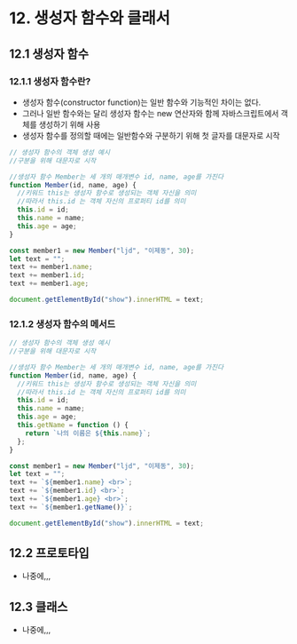 # 12. 생성자 함수와 클래서

## 12.1 생성자 함수

### 12.1.1 생성자 함수란?

- 생성자 함수(constructor function)는 일반 함수와 기능적인 차이는 없다.
- 그러나 일반 함수와는 달리 생성자 함수는 new 연산자와 함께 자바스크립트에서 객체를 생성하기 위해 사용
- 생성자 함수를 정의할 때에는 일반함수와 구분하기 위해 첫 글자를 대문자로 시작

```js
// 생성자 함수의 객체 생성 예시
//구분을 위해 대문자로 시작

//생성자 함수 Member는 세 개의 매개변수 id, name, age를 가진다
function Member(id, name, age) {
  //키워드 this는 생성자 함수로 생성되는 객체 자신을 의미
  //따라서 this.id 는 객체 자신의 프로퍼티 id를 의미
  this.id = id;
  this.name = name;
  this.age = age;
}

const member1 = new Member("ljd", "이제동", 30);
let text = "";
text += member1.name;
text += member1.id;
text += member1.age;

document.getElementById("show").innerHTML = text;
```

### 12.1.2 생성자 함수의 메서드

```js
// 생성자 함수의 객체 생성 예시
//구분을 위해 대문자로 시작

//생성자 함수 Member는 세 개의 매개변수 id, name, age를 가진다
function Member(id, name, age) {
  //키워드 this는 생성자 함수로 생성되는 객체 자신을 의미
  //따라서 this.id 는 객체 자신의 프로퍼티 id를 의미
  this.id = id;
  this.name = name;
  this.age = age;
  this.getName = function () {
    return `나의 이름은 ${this.name}`;
  };
}

const member1 = new Member("ljd", "이제동", 30);
let text = "";
text += `${member1.name} <br>`;
text += `${member1.id} <br>`;
text += `${member1.age} <br>`;
text += `${member1.getName()}`;

document.getElementById("show").innerHTML = text;
```

## 12.2 프로토타입

- 나중에,,,

## 12.3 클래스

- 나중에,,,
